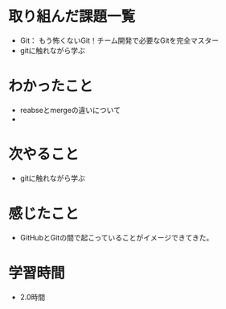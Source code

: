 # 取り組んだ課題一覧

- Git： もう怖くないGit！チーム開発で必要なGitを完全マスター
- gitに触れながら学ぶ

# わかったこと
- reabseとmergeの違いについて
- 
# 次やること

- gitに触れながら学ぶ

# 感じたこと

- GitHubとGitの間で起こっていることがイメージできてきた。

# 学習時間
- 2.0時間